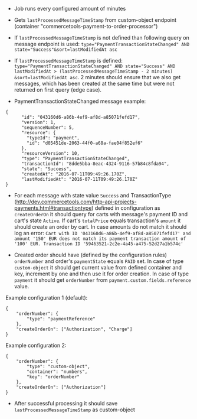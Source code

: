 - Job runs every configured amount of minutes

- Gets ```lastProcessedMessageTimeStamp``` from custom-object endpoint (container "commercetools-payment-to-order-processor")

- If ```lastProcessedMessageTimeStamp``` is not defined than following query on message endpoint is used: ```type="PaymentTransactionStateChanged" AND state="Success"&sort=lastModifiedAt asc```

- If ```lastProcessedMessageTimeStamp``` is defined: ```type="PaymentTransactionStateChanged" AND state="Success" AND lastModifiedAt > (lastProcessedMessageTimeStamp - 2 minutes) &sort=lastModifiedAt asc```. 2 minutes should ensure that we also get messages, which has been created at the same time but were not returned on first query (edge case).

- PaymentTransactionStateChanged message example:
```
{
      "id": "043160d6-a86b-4ef9-af8d-a85071fefd17",
      "version": 1,
      "sequenceNumber": 5,
      "resource": {
        "typeId": "payment",
        "id": "d05451de-2063-44f0-a68a-fae04f852ef6"
      },
      "resourceVersion": 10,
      "type": "PaymentTransactionStateChanged",
      "transactionId": "8dde5bba-8eac-4324-9116-57b84c8fda94",
      "state": "Success",
      "createdAt": "2016-07-11T09:49:26.170Z",
      "lastModifiedAt": "2016-07-11T09:49:26.170Z"
}
```

- For each message with state value ```Success``` and TransactionType (http://dev.commercetools.com/http-api-projects-payments.html#transactiontype) defined in configuration as ```createOrderOn``` it should query for carts with message's payment ID and cart's state ```Active```. If cart's ```totalPrice``` equals transaction's ```amount``` it should create an order by cart. In case amounts do not match it should log an error:
```Cart with ID '043160d6-a86b-4ef9-af8d-a85071fefd17' and amount '150' EUR does not match its payment transaction amount of '100' EUR. Transaction ID '59463521-2c2e-4a45-a475-52d27a1b574c'```

- Created order should have (defined by the configuration rules) ```orderNumber``` and order's ```paymentState``` equals ```PAID``` set. In case of type ```custom-object``` it should get current value from defined container and key, increment by one and then use it for order creation. In case of type ```payment``` it should get ```orderNumber``` from ```payment.custom.fields.reference``` value.

Example configuration 1 (default):
```
{
	"orderNumber": {
    	"type": "paymentReference"
	},
    "createOrderOn": ["Authorization", "Charge"]
}
```

Example configuration 2:
```
{
	"orderNumber": {
    	"type": "custom-object",
    	"container": "numbers",
    	"key": "orderNumber"
	},
    "createOrderOn": ["Authorization"]
}
```

- After successful processing it should save ```lastProcessedMessageTimeStamp``` as custom-object
